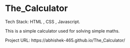# The_Calculator
Tech Stack: HTML , CSS , Javascript. 
<p></p>
This is a simple calculator used for solving simple maths.
</p>
<p>Project URL: https://abhishek-465.github.io/The_Calculator/</p>
